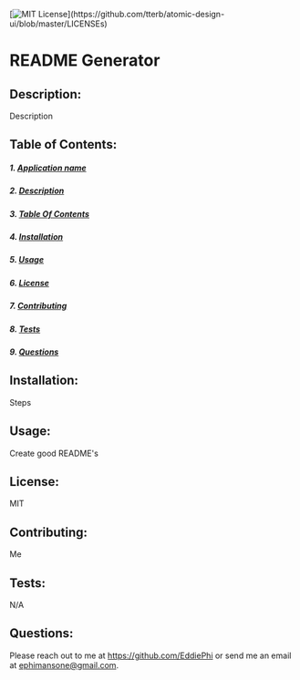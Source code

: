 [![MIT License](https://img.shields.io/apm/l/atomic-design-ui.svg?)](https://github.com/tterb/atomic-design-ui/blob/master/LICENSEs) 

  <a name="title"></a>
  # README Generator

  <a name="description"></a>
  ## Description: 
  Description
  
  <a name="toc"></a>
  ## Table of Contents:
  ##### 1. [Application name](#title)
  ##### 2. [Description](#description)
  ##### 3. [Table Of Contents](#toc)
  ##### 4. [Installation](#installation)
  ##### 5. [Usage](#usage)
  ##### 6. [License](#license)
  ##### 7. [Contributing](#contributing)
  ##### 8. [Tests](#tests)
  ##### 9. [Questions](#questions)

  <a name="installation"></a>
  ## Installation: 
  Steps
  
  <a name="usage"></a>
  ## Usage: 
  Create good README's
  
  <a name="license"></a>
  ## License: 
  MIT
  
  <a name="contributing"></a>
  ## Contributing: 
  Me
  
  <a name="tests"></a>
  ## Tests: 
  N/A
  
  <a name="questions"></a>
  ## Questions:
  Please reach out to me at https://github.com/EddiePhi or send me an email at ephimansone@gmail.com. 

